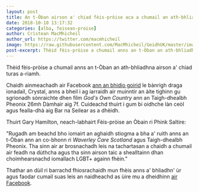 ```yaml
---
layout: post
title: An t-Òban airson a' chiad fèis-pròise aca a chumail an ath-bhliadhna
date: 2018-10-10 13:17:32
categories: [alba, feisean-proise]
author: Crìstean MacMhìcheil
author_url: https://twitter.com/macmhicheil
image: https://raw.githubusercontent.com/MacMhicheil/GeidhUK/master/images/2018-10-10-an-t-oban-airson-a-chiad-feis-proise-aca-a-chumail-an-ath-bhliadhna.png
post-excerpt: Thèid fèis-pròise a chumail anns an t-Òban an ath-bhliadhna airson a' chiad turas a-riamh.
---
```


Thèid fèis-pròise a chumail anns an t-Òban an ath-bhliadhna airson a' chiad turas a-riamh.

Chaidh ainmeachadh air Facebook [ann an bhidio goirid](https://www.facebook.com/ObanPride/videos/309848773165788/) le bànrigh draga ionadail, Crystal, anns a bheil i ag iarraidh air muinntir an àite tighinn gu sgrìonadh sònraichte dhen film <em>God's Own Country</em> ann an Taigh-dhealbh Pheonix 26mh Dàmhair aig 7f. Cuideachd thuirt i gum bi oidhche làn ceòl agus fealla-dhà aig Bar na Seilear as a dhèidh.

Thuirt Gary Hamilton, neach-labhairt Fèis-pròise an Òbain ri Phink Saltire:

"Rugadh am beachd bho iomairt an aghaidh stiogma a bha a' ruith anns an t-Òban ann an co-bhonn ri <em>Waverley Care Scotland</em> agus Taigh-dhealbh Pheonix. Tha sinn air ar brosnachadh leis na tachartasan a chaidh a chumail air feadh na dùthcha agus tha sinn airson taic a shealltainn dhan choimhearsnachd iomallach LGBT+ againn fhèin."

Thathar an dùil ri barrachd fhiosrachaidh mun fhèis anns a' bhliadhn' ùr agus faodar cumail suas leis an naidheachd as ùire mu a dheidhinn [air Facebook](https://www.facebook.com/ObanPride/).
